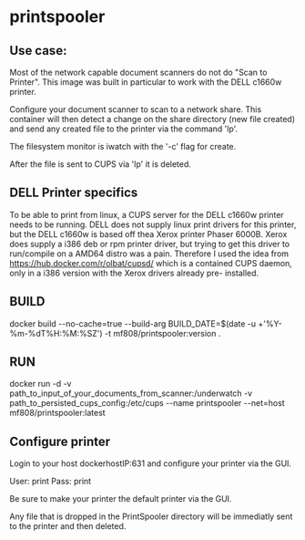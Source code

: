# printspooler

## Use case:
Most of the network capable document scanners do not do "Scan to Printer".
This image was built in particular to work with the DELL c1660w printer.

Configure your document scanner to scan to a network share.
This container will then detect a change on the share directory (new file created) and send any created file to the printer via the command 'lp'.

The filesystem monitor is iwatch with the '-c' flag for create.

After the file is sent to CUPS via 'lp' it is deleted.

## DELL Printer specifics
To be able to print from linux, a CUPS server for the DELL c1660w printer needs to be running.
DELL does not supply linux print drivers for this printer, but the DELL c1660w is based off thea Xerox printer Phaser 6000B.
Xerox does supply a i386 deb or rpm printer driver, but trying to get this driver to run/compile on a AMD64 distro was a pain.
Therefore I used the idea from https://hub.docker.com/r/olbat/cupsd/ which is a contained CUPS daemon, only in a i386 version with the Xerox drivers already pre- installed.


## BUILD
docker build --no-cache=true --build-arg BUILD_DATE=$(date -u +'%Y-%m-%dT%H:%M:%SZ') -t mf808/printspooler:version .


## RUN
docker run -d -v path_to_input_of_your_documents_from_scanner:/underwatch   -v path_to_persisted_cups_config:/etc/cups --name printspooler --net=host mf808/printspooler:latest

## Configure printer

Login to your host  dockerhostIP:631 and configure your printer via the GUI.

User: print
Pass: print


Be sure to make your printer the default printer via the GUI.

Any file that is dropped in the PrintSpooler directory will be immediatly sent to the printer and then deleted.
